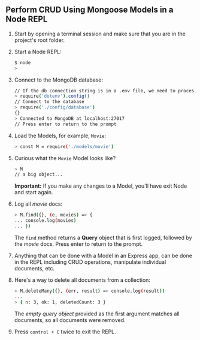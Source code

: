 ## Perform CRUD Using Mongoose Models in a Node REPL

1. Start by opening a terminal session and make sure that you are in the project's root folder.

2. Start a Node REPL:

   ```sh
   $ node
   >
   ```

3. Connect to the MongoDB database:

   ```sh
   // If the db connection string is in a .env file, we need to process it just like in server.js
   > require('dotenv').config()
   // Connect to the database
   > require('./config/database')
   {}
   > Connected to MongoDB at localhost:27017
   // Press enter to return to the prompt
   ```

4. Load the Models, for example, `Movie`:

   ```sh
   > const M = require('./models/movie')
   ```

5. Curious what the `Movie` Model looks like?

   ```sh
   > M
   // a big object...
   ```

   **Important:** If you make any changes to a Model, you'll have exit Node and start again.

6. Log all _movie_ docs:

   ```sh
   > M.find({}, (e, movies) => {
   ... console.log(movies)
   ... })
   ```

   The `find` method returns a **Query** object that is first logged, followed by the _movie_ docs. Press enter to return to the prompt.

7. Anything that can be done with a Model in an Express app, can be done in the REPL including CRUD operations, manipulate individual documents, etc.

8. Here's a way to delete all documents from a collection:

   ```sh
   > M.deleteMany({}, (err, result) => console.log(result))
   ...
   > { n: 3, ok: 1, deletedCount: 3 }
   ```

   The _empty query object_ provided as the first argument matches all documents, so all documents were removed.

9. Press `control + C` twice to exit the REPL.
